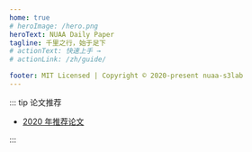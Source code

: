 ```yaml
---
home: true
# heroImage: /hero.png
heroText: NUAA Daily Paper
tagline: 千里之行，始于足下
# actionText: 快速上手 →
# actionLink: /zh/guide/

footer: MIT Licensed | Copyright © 2020-present nuaa-s3lab
---
```


::: tip 论文推荐

- [2020 年推荐论文](./2020/README.md)

:::